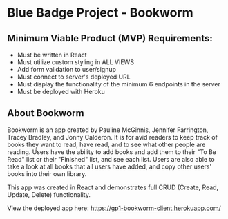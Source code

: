 # Blue Badge Project - Bookworm

## Minimum Viable Product (MVP) Requirements:

- Must be written in React
- Must utilize custom styling in ALL VIEWS
- Add form validation to user/signup
- Must connect to server's deployed URL
- Must display the functionality of the minimum 6 endpoints in the server
- Must be deployed with Heroku

## About Bookworm

Bookworm is an app created by Pauline McGinnis, Jennifer Farrington, Tracey Bradley, and Jonny Calderon. It is for avid readers to keep track of books they want to read, have read, and to see what other people are reading. Users have the ability to add books and add them to their "To Be Read" list or their "Finished" list, and see each list. Users are also able to take a look at all books that all users have added, and copy other users' books into their own library. 

This app was created in React and demonstrates full CRUD (Create, Read, Update, Delete) functionality.

View the deployed app here: https://gp1-bookworm-client.herokuapp.com/
